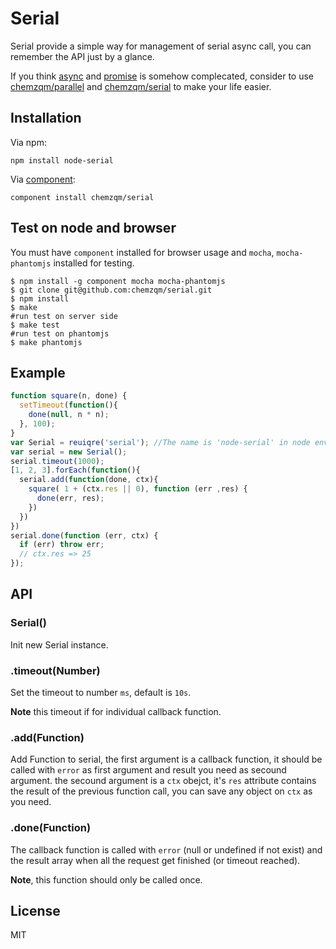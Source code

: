 # Serial

Serial provide a simple way for management of serial async call, you can remember the API just by a glance.

If you think [async](https://github.com/caolan/async) and [promise](https://github.com/then/promise) is somehow complecated, consider to use [chemzqm/parallel](https://github.com/chemzqm/parallel) and [chemzqm/serial](https://github.com/chemzqm/serial) to make your life easier.

## Installation

Via npm:

    npm install node-serial

Via [component](https://github.com/component/component):

    component install chemzqm/serial

## Test on node and browser

You must have `component` installed for browser usage and `mocha`, `mocha-phantomjs` installed for testing.

```
$ npm install -g component mocha mocha-phantomjs
$ git clone git@github.com:chemzqm/serial.git
$ npm install
$ make
#run test on server side
$ make test
#run test on phantomjs
$ make phantomjs
```

## Example

``` js
function square(n, done) {
  setTimeout(function(){
    done(null, n * n);
  }, 100);
}
var Serial = reuiqre('serial'); //The name is 'node-serial' in node environment
var serial = new Serial();
serial.timeout(1000);
[1, 2, 3].forEach(function(){
  serial.add(function(done, ctx){
    square( 1 + (ctx.res || 0), function (err ,res) {
      done(err, res);
    })
  })
})
serial.done(function (err, ctx) {
  if (err) throw err;
  // ctx.res => 25
});
```

## API

### Serial()

Init new Serial instance.

### .timeout(Number)

Set the timeout to number `ms`, default is `10s`.

**Note** this timeout if for individual callback function.

### .add(Function)

Add Function to serial, the first argument is a callback function, it should be called with `error` as first argument and result you need as secound argument. the secound argument is a `ctx` obejct, it's `res` attribute contains the result of the previous function call, you can save any object on `ctx` as you need.

### .done(Function)

The callback function is called with `error` (null or undefined if not exist) and the result array when all the request get finished (or timeout reached).

**Note**, this function should only be called once.

## License

  MIT
